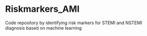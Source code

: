 # Riskmarkers_AMI
Code repository by identifying risk markers for STEMI and NSTEMI diagnosis based on machine learning
